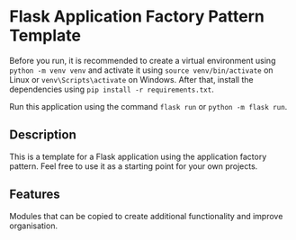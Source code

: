 # Flask Application Factory Pattern Template

Before you run, it is recommended to create a virtual environment using `python -m venv venv` and activate it using `source venv/bin/activate` on Linux or `venv\Scripts\activate` on Windows.
After that, install the dependencies using `pip install -r requirements.txt`.

Run this application using the command `flask run` or `python -m flask run`.

## Description

This is a template for a Flask application using the application factory pattern.
Feel free to use it as a starting point for your own projects.

## Features

Modules that can be copied to create additional functionality and improve organisation.
